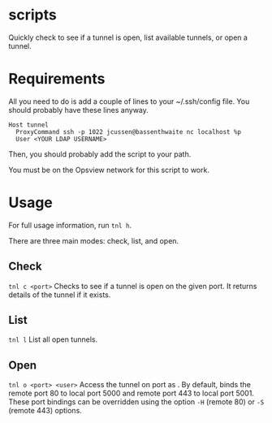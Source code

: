 # scripts
Quickly check to see if a tunnel is open, list available tunnels, or open a tunnel.

# Requirements
All you need to do is add a couple of lines to your ~/.ssh/config file.
You should probably have these lines anyway.

```
Host tunnel
  ProxyCommand ssh -p 1022 jcussen@bassenthwaite nc localhost %p
  User <YOUR LDAP USERNAME>
```

Then, you should probably add the script to your path.

You must be on the Opsview network for this script to work.

# Usage
For full usage information, run `tnl h`.

There are three main modes: check, list, and open.

## Check
`tnl c <port>`
Checks to see if a tunnel is open on the given port.
It returns details of the tunnel if it exists.

## List
`tnl l`
List all open tunnels.

## Open
`tnl o <port> <user>`
Access the tunnel on port <port> as <user>.
By default, binds the remote port 80 to local port 5000 and remote port 443 to local port 5001.
These port bindings can be overridden using the option `-H` (remote 80) or `-S` (remote 443) options.
